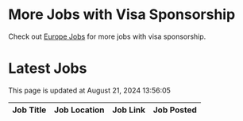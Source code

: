 # More Jobs with Visa Sponsorship

Check out [Europe Jobs](https://github.com/sureshparimi/europejobs#latest-jobs) for more jobs with visa sponsorship.

# Latest Jobs

This page is updated at August 21, 2024 13:56:05

| Job Title | Job Location | Job Link | Job Posted |
| --- | --- | --- | --- |
